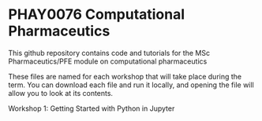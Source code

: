 # PHAY0076 Computational Pharmaceutics
This github repository contains code and tutorials for the MSc Pharmaceutics/PFE module on computational pharmaceutics

These files are named for each workshop that will take place during the term. You can download each file and run it locally, and opening the file will allow you to look at its contents.

Workshop 1: Getting Started with Python in Jupyter
